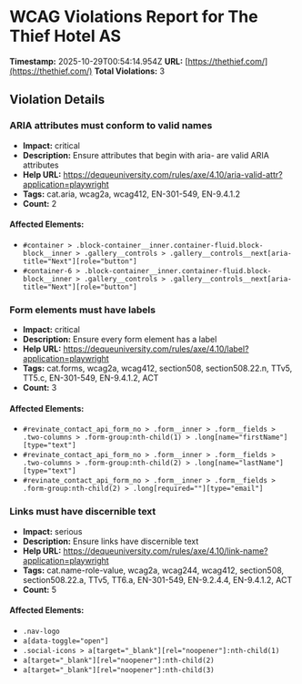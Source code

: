 # WCAG Violations Report for The Thief Hotel AS

**Timestamp:** 2025-10-29T00:54:14.954Z
**URL:** [https://thethief.com/](https://thethief.com/)
**Total Violations:** 3

## Violation Details

### ARIA attributes must conform to valid names

- **Impact:** critical
- **Description:** Ensure attributes that begin with aria- are valid ARIA attributes
- **Help URL:** https://dequeuniversity.com/rules/axe/4.10/aria-valid-attr?application=playwright
- **Tags:** cat.aria, wcag2a, wcag412, EN-301-549, EN-9.4.1.2
- **Count:** 2

#### Affected Elements:

- `#container > .block-container__inner.container-fluid.block-block__inner > .gallery__controls > .gallery__controls__next[aria-title="Next"][role="button"]`
- `#container-6 > .block-container__inner.container-fluid.block-block__inner > .gallery__controls > .gallery__controls__next[aria-title="Next"][role="button"]`

### Form elements must have labels

- **Impact:** critical
- **Description:** Ensure every form element has a label
- **Help URL:** https://dequeuniversity.com/rules/axe/4.10/label?application=playwright
- **Tags:** cat.forms, wcag2a, wcag412, section508, section508.22.n, TTv5, TT5.c, EN-301-549, EN-9.4.1.2, ACT
- **Count:** 3

#### Affected Elements:

- `#revinate_contact_api_form_no > .form__inner > .form__fields > .two-columns > .form-group:nth-child(1) > .long[name="firstName"][type="text"]`
- `#revinate_contact_api_form_no > .form__inner > .form__fields > .two-columns > .form-group:nth-child(2) > .long[name="lastName"][type="text"]`
- `#revinate_contact_api_form_no > .form__inner > .form__fields > .form-group:nth-child(2) > .long[required=""][type="email"]`

### Links must have discernible text

- **Impact:** serious
- **Description:** Ensure links have discernible text
- **Help URL:** https://dequeuniversity.com/rules/axe/4.10/link-name?application=playwright
- **Tags:** cat.name-role-value, wcag2a, wcag244, wcag412, section508, section508.22.a, TTv5, TT6.a, EN-301-549, EN-9.2.4.4, EN-9.4.1.2, ACT
- **Count:** 5

#### Affected Elements:

- `.nav-logo`
- `a[data-toggle="open"]`
- `.social-icons > a[target="_blank"][rel="noopener"]:nth-child(1)`
- `a[target="_blank"][rel="noopener"]:nth-child(2)`
- `a[target="_blank"][rel="noopener"]:nth-child(3)`
